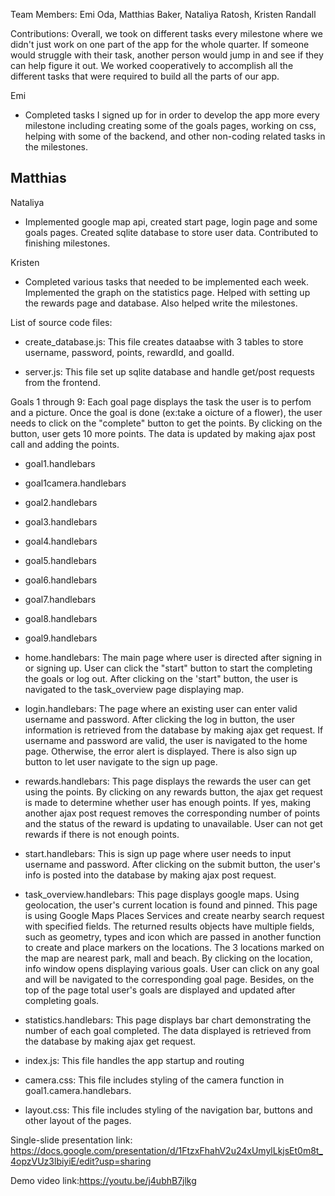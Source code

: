 Team Members: Emi Oda, Matthias Baker, Nataliya Ratosh, Kristen Randall

Contributions: 
Overall, we took on different tasks every milestone where we didn't just work on one part of the app for the whole quarter. If someone would struggle with their task, another person would jump in and see if they can help figure it out. We worked cooperatively to accomplish all the different tasks that were required to build all the parts of our app.

Emi
- Completed tasks I signed up for in order to develop the app more every milestone including creating some of the goals pages, working on css, helping with some of the backend, and other non-coding related tasks in the milestones. 

Matthias
- 
Nataliya
- Implemented google map api, created start page, login page and some goals pages. Created sqlite database to store user data. Contributed to finishing milestones.


Kristen
- Completed various tasks that needed to be implemented each week. Implemented the graph on the statistics page. Helped with setting up the rewards page and database. Also helped write the milestones.

List of source code files:
- create_database.js: This file creates dataabse with 3 tables to store username, password, points, rewardId, and goalId.

- server.js: This file set up sqlite database and handle get/post requests from the frontend.

 Goals 1 through 9: Each goal page displays the task the user is to perfom and a picture. Once the goal is done (ex:take a oicture of a flower), the user needs to click on the "complete" button to get the points. By clicking on the button, user gets 10 more points. The data is updated by making ajax post call and adding the points.
- goal1.handlebars
- goal1camera.handlebars
- goal2.handlebars
- goal3.handlebars
- goal4.handlebars
- goal5.handlebars
- goal6.handlebars
- goal7.handlebars
- goal8.handlebars
- goal9.handlebars

- home.handlebars: The main page where user is directed after signing in or signing up. User can click the "start" button to start the completing the goals or log out. After clicking on the 'start" button, the user is navigated to the task_overview page displaying map.

- login.handlebars: The page where an existing user can enter valid username and password.  After clicking the log in button, the user information is retrieved from the database by making ajax get request. If username and password are valid, the user is navigated to the home page. Otherwise, the error alert is displayed. There is also sign up button to let user navigate to the sign up page.

- rewards.handlebars: This page displays the rewards the user can get using the points. By clicking on any rewards button, the ajax get request is made to determine whether user has enough points. If yes, making another ajax post request removes the corresponding number of points and the status of the reward is updating to unavailable. User can not get rewards if there is not enough points.

- start.handlebars: This is sign up page where user needs to input username and password. After clicking on the submit button, the user's info is posted into the database by making ajax post request.

- task_overview.handlebars: This page displays google maps. Using geolocation, the user's current location is found and pinned. This page is using Google Maps Places Services and create nearby search request with specified fields. The returned results objects have multiple fields, such as  geometry, types and icon which are passed in another function to create and place markers on the locations. The 3 locations marked on the map  are nearest park, mall and beach. By clicking on the location, info window opens displaying various goals. User can click on any goal and will be navigated to the corresponding goal page. Besides, on the top of the page total user's goals are displayed and updated after completing goals.

- statistics.handlebars: This page displays bar chart demonstrating the number of each goal completed. The data displayed is retrieved from the database by making ajax get request.

- index.js: This file handles the app startup and routing

- camera.css: This file includes styling of the camera function in goal1.camera.handlebars.

- layout.css: This file includes styling of the navigation bar, buttons and other layout of the pages.


Single-slide presentation link: https://docs.google.com/presentation/d/1FtzxFhahV2u24xUmylLkjsEt0m8t_4opzVUz3lbiyiE/edit?usp=sharing

Demo video link:https://youtu.be/j4ubhB7jlkg
